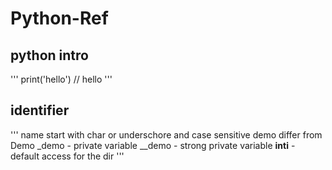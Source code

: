 # Python-Ref

## python intro
'''
print('hello') // hello
'''

## identifier
'''
name start with char or underschore
and case sensitive
demo differ from Demo
_demo - private variable
__demo - strong private variable
__inti__  - default access for the dir
'''

